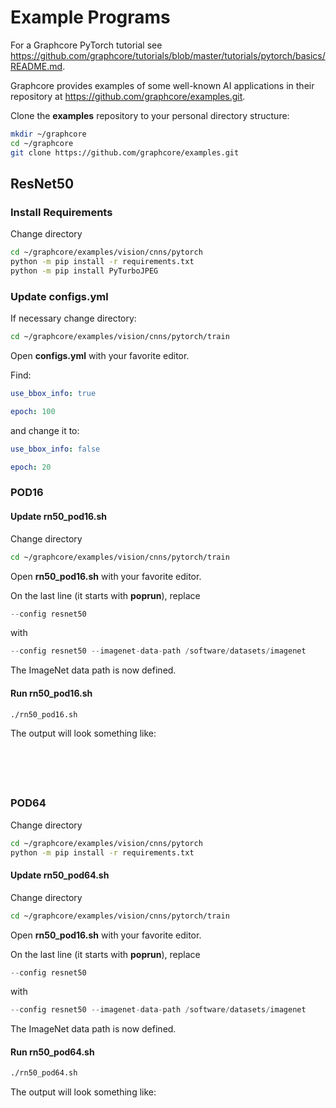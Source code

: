 # Example Programs

For a Graphcore PyTorch tutorial see https://github.com/graphcore/tutorials/blob/master/tutorials/pytorch/basics/README.md.

Graphcore provides examples of some well-known AI applications in their repository at https://github.com/graphcore/examples.git.

Clone the **examples** repository to your personal directory structure:

```bash
mkdir ~/graphcore
cd ~/graphcore
git clone https://github.com/graphcore/examples.git
```

## ResNet50

### Install Requirements

Change directory

```bash
cd ~/graphcore/examples/vision/cnns/pytorch
python -m pip install -r requirements.txt
python -m pip install PyTurboJPEG
```

### Update configs.yml

If necessary change directory:

```bash
cd ~/graphcore/examples/vision/cnns/pytorch/train
```

Open **configs.yml** with your favorite editor.

Find:

```yaml
use_bbox_info: true

epoch: 100
```

and change it to:

```yaml
use_bbox_info: false

epoch: 20
```

### POD16

#### Update rn50_pod16.sh

Change directory

```bash
cd ~/graphcore/examples/vision/cnns/pytorch/train
```

Open **rn50_pod16.sh** with your favorite editor.

On the last line (it starts with **poprun**), replace

```python
--config resnet50
```

with

```python
--config resnet50 --imagenet-data-path /software/datasets/imagenet
```

The ImageNet data path is now defined.

#### Run rn50_pod16.sh

```bash
./rn50_pod16.sh
```

The output will look something like:

```console





```

### POD64

Change directory

```bash
cd ~/graphcore/examples/vision/cnns/pytorch
python -m pip install -r requirements.txt
```

#### Update rn50_pod64.sh

Change directory

```bash
cd ~/graphcore/examples/vision/cnns/pytorch/train
```

Open **rn50_pod16.sh** with your favorite editor.

On the last line (it starts with **poprun**), replace

```python
--config resnet50
```

with

```python
--config resnet50 --imagenet-data-path /software/datasets/imagenet
```

The ImageNet data path is now defined.

#### Run rn50_pod64.sh

```bash
./rn50_pod64.sh
```

The output will look something like:

```console





```
